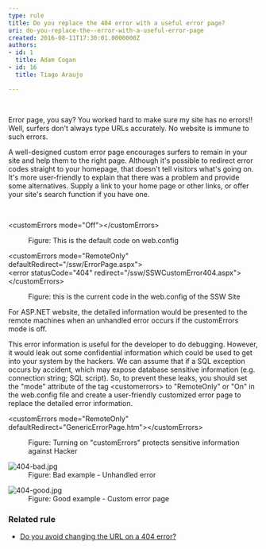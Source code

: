 ```yaml
---
type: rule
title: Do you replace the 404 error with a useful error page?
uri: do-you-replace-the--error-with-a-useful-error-page
created: 2016-08-11T17:30:01.0000000Z
authors:
- id: 1
  title: Adam Cogan
- id: 16
  title: Tiago Araujo

---
```




<span class='intro'> ​​​​<p>Error page, you say? You worked hard to make sure my site has no errors!! Well, surfers don't always type URLs accurately. No website is immune to such errors.
</p><p>A well-designed custom error page encourages surfers to remain in your site and help them to the right page. Although it's possible to redirect error codes straight to your homepage, that doesn't tell visitors what's going on. It's more user-friendly to explain that there was a problem and provide some alternatives. Supply a link to your home page or other links, or offer your site's search function if you have one. ​<br></p>
​<br> </span>

<p class="ssw15-rteElement-CodeArea">&lt;customErrors mode=&quot;Off&quot;&gt;&lt;/customErrors&gt; <br></p><dd class="ssw15-rteElement-FigureBad"> Figure&#58; This is the default code on​&#160;web.config <br></dd><p class="ssw15-rteElement-CodeArea">&lt;customErrors mode=&quot;RemoteOnly&quot; defaultRedirect=&quot;/ssw/ErrorPage.aspx&quot;&gt;<br>&lt;error statusCode=&quot;404&quot; redirect=&quot;/ssw/SSWCustomError404.aspx&quot;&gt;<br>&lt;/customErrors&gt;</p><dd class="ssw15-rteElement-FigureGood">Figure&#58; this is the current code in the web.config of the SSW Site&#160; </dd><p>For ASP.NET website, the detailed information would be presented to the remote machines when an unhandled error occurs if the customErrors mode is&#160;off.</p><p>This error information is useful for the&#160;developer&#160;to do debugging. However, it would leak out some confidential information which could be used to get into your system by the hackers. We can assume that if a SQL exception occurs by accident, which may expose database sensitive information (e.g. connection string; SQL script). So, to prevent these leaks, you should set the &quot;mode&quot; attribute of the tag &lt;customerrors&gt; to &quot;RemoteOnly&quot; or &quot;On&quot; in the web.config file and create a user-friendly customized error page to replace the detailed error information.<br></p><p class="ssw15-rteElement-CodeArea">&lt;customErrors mode=&quot;RemoteOnly&quot; defaultRedirect=&quot;GenericErrorPage.htm&quot;&gt;&lt;/customErrors&gt;</p><dd class="ssw15-rteElement-FigureGood"> Figure&#58; Turning on &quot;customErrors&quot; protects sensitive information against Hacker&#160; </dd><dl class="badImage"><dt> <img src="/PublishingImages/404-bad.jpg" alt="404-bad.jpg" /> </dt><dd>Figure&#58; Bad example - Unhandled error</dd></dl><dl class="goodImage"><dt> <img src="/PublishingImages/404-good.jpg" alt="404-good.jpg" /> </dt><dd>Figure&#58; Good example - Custom error page </dd></dl><h3>Related rule</h3><ul><li><a href="/_layouts/15/FIXUPREDIRECT.ASPX?WebId=3dfc0e07-e23a-4cbb-aac2-e778b71166a2&amp;TermSetId=07da3ddf-0924-4cd2-a6d4-a4809ae20160&amp;TermId=0c5ba2ba-eb40-4b9e-afdc-c2bccd589b54">Do you avoid changing the URL on a 404 error?</a>
</li></ul>


